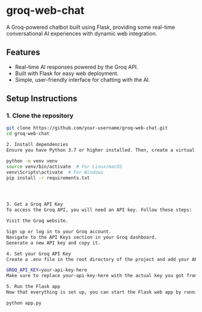 # groq-web-chat
A Groq-powered chatbot built using Flask, providing some  real-time conversational AI experiences with dynamic web integration.

## Features
- Real-time AI responses powered by the Groq API.
- Built with Flask for easy web deployment.
- Simple, user-friendly interface for chatting with the AI.

## Setup Instructions

### 1. Clone the repository
```bash
git clone https://github.com/your-username/groq-web-chat.git
cd groq-web-chat

2. Install dependencies
Ensure you have Python 3.7 or higher installed. Then, create a virtual environment and install the required dependencies:

python -m venv venv
source venv/bin/activate  # For Linux/macOS
venv\Scripts\activate  # For Windows
pip install -r requirements.txt




3. Get a Groq API Key
To access the Groq API, you will need an API key. Follow these steps:

Visit the Groq website.

Sign up or log in to your Groq account.
Navigate to the API Keys section in your Groq dashboard.
Generate a new API key and copy it.

4. Set your Groq API Key
Create a .env file in the root directory of the project and add your API key like so:

GROQ_API_KEY=your-api-key-here
Make sure to replace your-api-key-here with the actual key you got from Groq.

5. Run the Flask app
Now that everything is set up, you can start the Flask web app by running:

python app.py

